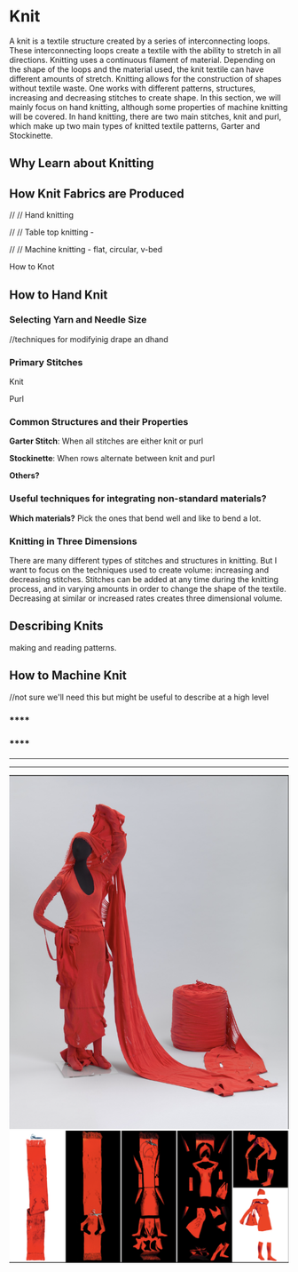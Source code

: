 # Knit

A knit is a textile structure created by a series of interconnecting loops. These interconnecting loops create a textile with the ability to stretch in all directions. Knitting uses a continuous filament of material. Depending on the shape of the loops and the material used, the knit textile can have different amounts of stretch. Knitting allows for the construction of shapes without textile waste. One works with different patterns, structures, increasing and decreasing stitches to create shape. In this section, we will mainly focus on hand knitting, although some properties of machine knitting will be covered. In hand knitting, there are two main stitches, knit and purl, which make up two main types of knitted textile patterns, Garter and Stockinette.



## Why Learn about Knitting

## How Knit Fabrics are Produced

// // Hand knitting

// // Table top knitting - 

// // Machine knitting - flat, circular, v-bed

How to Knot

## How to Hand Knit

### **Selecting Yarn and Needle Size**

//techniques for modifyinig drape an dhand

### Primary Stitches

Knit

Purl

### Common Structures and their Properties

**Garter Stitch**: When all stitches are either knit or purl

**Stockinette**: When rows alternate between knit and purl

**Others?**

### **Useful techniques for integrating non-standard materials?**

**Which materials?** Pick the ones that bend well and like to bend a lot. 

### **Knitting in Three Dimensions**

There are many different types of stitches and structures in knitting. But I want to focus on the techniques used to create volume: increasing and decreasing stitches. Stitches can be added at any time during the knitting process, and in varying amounts in order to change the shape of the textile. Decreasing at similar or increased rates creates three dimensional volume. 

## **Describing Knits** 

making and reading patterns.   


## How to Machine Knit

//not sure we'll need this but might be useful to describe at a high level

### 

###  ****

### \*\*\*\*



  
****

  
  
****  
 ![](../.gitbook/assets/screen-shot-2020-07-13-at-4.06.49-pm.png) ![](../.gitbook/assets/screen-shot-2020-07-13-at-4.07.11-pm.png) 

